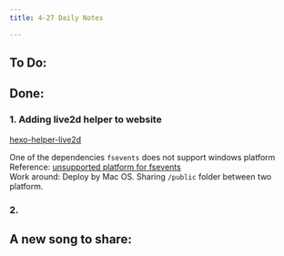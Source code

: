 ```yaml
---
title: 4-27 Daily Notes

---
```



## To Do:

## Done:
### 1. Adding live2d helper to website

[hexo-helper-live2d](https://github.com/EYHN/hexo-helper-live2d)

One of the dependencies `fsevents` does not support windows platform  
Reference: [unsupported platform for fsevents](https://github.com/Unitech/pm2/issues/3677)  
Work around: Deploy by Mac OS. Sharing `/public` folder between two platform.

### 2.

## A new song to share:



